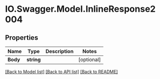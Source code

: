 # IO.Swagger.Model.InlineResponse2004
## Properties

Name | Type | Description | Notes
------------ | ------------- | ------------- | -------------
**Body** | **string** |  | [optional] 

[[Back to Model list]](../README.md#documentation-for-models) [[Back to API list]](../README.md#documentation-for-api-endpoints) [[Back to README]](../README.md)

